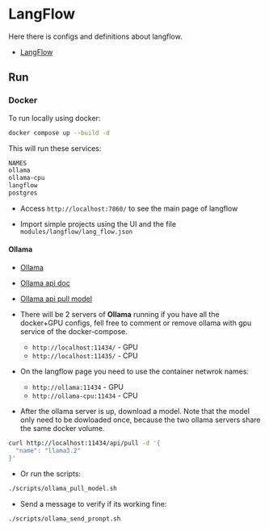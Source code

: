 # LangFlow

Here there is configs and definitions about langflow.

- [LangFlow](https://www.langflow.org/pt/)

## Run

### Docker

To run locally using docker:

```sh
docker compose up --build -d
```

This will run these services:

```sh
NAMES
ollama
ollama-cpu
langflow
postgres
```

* Access `http://localhost:7860/` to see the main page of langflow

* Import simple projects using the UI and the file `modules/langflow/lang_flow.json`


#### Ollama

* [Ollama](https://ollama.com/)
* [Ollama api doc](https://github.com/ollama/ollama/blob/main/docs/api.md)
* [Ollama api pull model](https://github.com/ollama/ollama/blob/main/docs/api.md#pull-a-model)

* There will be 2 servers of **Ollama** running if you have all the docker+GPU configs, fell free to comment or remove ollama with gpu service of the docker-compose.
    * `http://localhost:11434/` - GPU
    * `http://localhost:11435/` - CPU

* On the langflow page you need to use the container netwrok names:
    * `http://ollama:11434` - GPU
    * `http://ollama-cpu:11434` - CPU


* After the ollama server is up, download a model. Note that the model only need to be dowloaded once, because the two ollama servers share the same docker volume.

```sh
curl http://localhost:11434/api/pull -d '{
  "name": "llama3.2"
}'
```

* Or run the scripts:

```sh
./scripts/ollama_pull_model.sh
```

* Send a message to verify if its working fine:

```sh
./scripts/ollama_send_pronpt.sh
```
